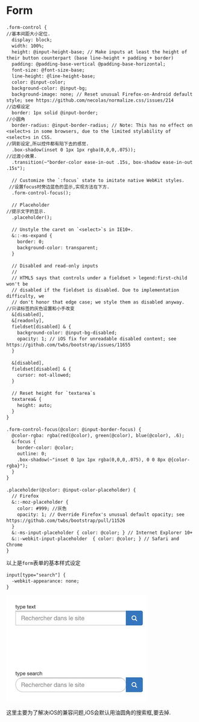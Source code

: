 # Form

    .form-control {
    //基本间距大小定位.
      display: block;
      width: 100%;
      height: @input-height-base; // Make inputs at least the height of their button counterpart (base line-height + padding + border)
      padding: @padding-base-vertical @padding-base-horizontal;
      font-size: @font-size-base;
      line-height: @line-height-base;
      color: @input-color;
      background-color: @input-bg;
      background-image: none; // Reset unusual Firefox-on-Android default style; see https://github.com/necolas/normalize.css/issues/214
    //边框设定  
      border: 1px solid @input-border;
    //小圆角  
      border-radius: @input-border-radius; // Note: This has no effect on <select>s in some browsers, due to the limited stylability of <select>s in CSS.
    //阴影设定,所以控件都有陷下去的感觉.  
      .box-shadow(inset 0 1px 1px rgba(0,0,0,.075));
    //过渡小效果.  
      .transition(~"border-color ease-in-out .15s, box-shadow ease-in-out .15s");
    
      // Customize the `:focus` state to imitate native WebKit styles.
     //设置focus时旁边蓝色的显示,实现方法在下方.
      .form-control-focus();
    
      // Placeholder
    //提示文字的显示. 
      .placeholder();
    
      // Unstyle the caret on `<select>`s in IE10+.
      &::-ms-expand {
        border: 0;
        background-color: transparent;
      }
    
      // Disabled and read-only inputs
      //
      // HTML5 says that controls under a fieldset > legend:first-child won't be
      // disabled if the fieldset is disabled. Due to implementation difficulty, we
      // don't honor that edge case; we style them as disabled anyway.
    //只读标签的灰色设置和小手改变  
      &[disabled],
      &[readonly],
      fieldset[disabled] & {
        background-color: @input-bg-disabled;
        opacity: 1; // iOS fix for unreadable disabled content; see https://github.com/twbs/bootstrap/issues/11655
      }
    
      &[disabled],
      fieldset[disabled] & {
        cursor: not-allowed;
      }
    
      // Reset height for `textarea`s
      textarea& {
        height: auto;
      }
    }
    
    .form-control-focus(@color: @input-border-focus) {
      @color-rgba: rgba(red(@color), green(@color), blue(@color), .6);
      &:focus {
        border-color: @color;
        outline: 0;
        .box-shadow(~"inset 0 1px 1px rgba(0,0,0,.075), 0 0 8px @{color-rgba}");
      }
    }
    
    .placeholder(@color: @input-color-placeholder) {
      // Firefox
      &::-moz-placeholder {
        color: #999; //灰色
        opacity: 1; // Override Firefox's unusual default opacity; see https://github.com/twbs/bootstrap/pull/11526
      }
      &:-ms-input-placeholder { color: @color; } // Internet Explorer 10+
      &::-webkit-input-placeholder  { color: @color; } // Safari and Chrome
    }
    
以上是`form`表单的基本样式设定  

    input[type="search"] {
      -webkit-appearance: none;
    }

![iOS搜索框问题](QQ20151222-0.png)

这里主要为了解决iOS的兼容问题,iOS会默认用油圆角的搜索框,要去掉.
            
    